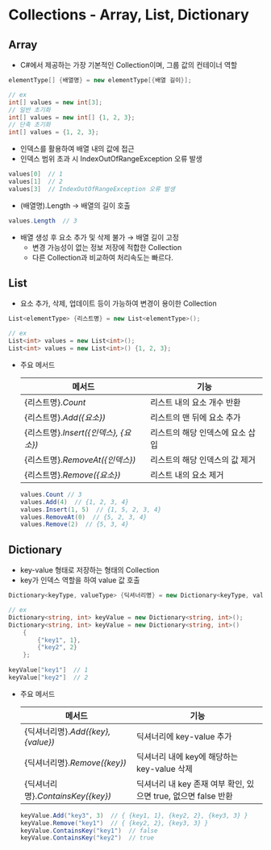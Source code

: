 # Collections - Array, List, Dictionary

## Array

- C#에서 제공하는 가장 기본적인 Collection이며, 그룹 값의 컨테이너 역할

```csharp
elementType[] {배열명} = new elementType[{배열 길이}];

// ex
int[] values = new int[3];
// 일반 초기화
int[] values = new int[] {1, 2, 3};
// 단축 초기화
int[] values = {1, 2, 3};
```

- 인덱스를 활용하여 배열 내의 값에 접근
- 인덱스 범위 초과 시 IndexOutOfRangeException 오류 발생

```csharp
values[0]  // 1
values[1]  // 2
values[3]  // IndexOutOfRangeException 오류 발생
```

- (배열명).Length → 배열의 길이 호출

```csharp
values.Length  // 3
```

- 배열 생성 후 요소 추가 및 삭제 불가 → 배열 길이 고정
    - 변경 가능성이 없는 정보 저장에 적합한 Collection
    - 다른 Collection과 비교하여 처리속도는 빠르다.

## List

- 요소 추가, 삭제, 업데이트 등이 가능하여 변경이 용이한 Collection

```csharp
List<elementType> {리스트명} = new List<elementType>();

// ex
List<int> values = new List<int>();
List<int> values = new List<int>() {1, 2, 3};
```

- 주요 메서드
    
    | 메서드 | 기능 |
    | --- | --- |
    | {리스트명}.*Count* | 리스트 내의 요소 개수 반환 |
    | {리스트명}.*Add({요소})* | 리스트의 맨 뒤에 요소 추가 |
    | {리스트명}.*Insert({인덱스}, {요소})* | 리스트의 해당 인덱스에 요소 삽입 |
    | {리스트명}.*RemoveAt({인덱스})* | 리스트의 해당 인덱스의 값 제거 |
    | {리스트명}.*Remove({요소})* | 리스트 내의 요소 제거 |
    
    ```csharp
    values.Count // 3
    values.Add(4)  // {1, 2, 3, 4}
    values.Insert(1, 5)  // {1, 5, 2, 3, 4}
    values.RemoveAt(0)  // {5, 2, 3, 4}
    values.Remove(2)  // {5, 3, 4}
    ```
    

## Dictionary

- key-value 형태로 저장하는 형태의 Collection
- key가 인덱스 역할을 하여 value 값 호출

```csharp
Dictionary<keyType, valueType> {딕셔너리명} = new Dictionary<keyType, valueType>();

// ex
Dictionary<string, int> keyValue = new Dictionary<string, int>();
Dictionary<string, int> keyValue = new Dictionary<string, int>()
	{
		{"key1", 1},
		{"key2", 2}
	};
	
keyValue["key1"]  // 1
keyValue["key2"]  // 2
```

- 주요 메서드
    
    | 메서드 | 기능 |
    | --- | --- |
    | {딕셔너리명}.*Add({key}, {value})* | 딕셔너리에 key-value 추가 |
    | {딕셔너리명}.*Remove({key})* | 딕셔너리 내에 key에 해당하는 key-value 삭제 |
    | {딕셔너리명}.*ContainsKey({key})* | 딕셔너리 내 key 존재 여부 확인, 있으면 true, 없으면 false 반환 |
    
    ```csharp
    keyValue.Add("key3", 3)  // { {key1, 1}, {key2, 2}, {key3, 3} }
    keyValue.Remove("key1")  // { {key2, 2}, {key3, 3} }
    keyValue.ContainsKey("key1")  // false
    keyValue.ContainsKey("key2")  // true
    ```
